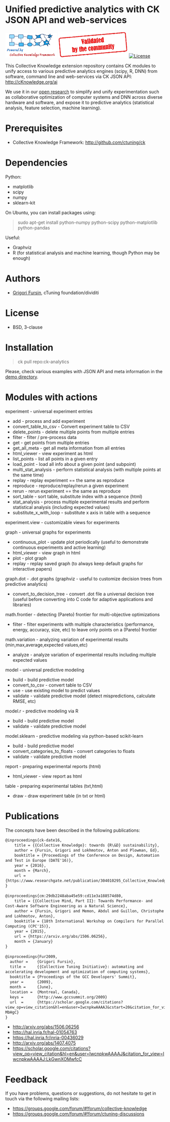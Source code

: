 Unified predictive analytics with CK JSON API and web-services
==============================================================

[![logo](https://github.com/ctuning/ck-guide-images/blob/master/logo-powered-by-ck.png)](http://cKnowledge.org)
[![logo](https://github.com/ctuning/ck-guide-images/blob/master/logo-validated-by-the-community-simple.png)](http://cTuning.org)
[![License](https://img.shields.io/badge/License-BSD%203--Clause-blue.svg)](https://opensource.org/licenses/BSD-3-Clause)

This Collective Knowledge extension repository contains CK modules 
to unify access to various predictive analytics engines (scipy, R, DNN) 
from software, command line and web-services via CK JSON API: http://cKnowledge.org/ai

We use it in our [open research](https://github.com/ctuning/ck/wiki/Enabling-open-science) 
to simplify and unify experimentation such as collaborative optimization of computer systems
and DNN across diverse hardware and software, and expose it to predictive analytics
(statistical analysis, feature selection, machine learning).

Prerequisites
=============
* Collective Knowledge Framework: http://github.com/ctuning/ck

Dependencies
============

Python:
* matplotlib
* scipy
* numpy
* sklearn-kit

On Ubuntu, you can install packages using:
> sudo apt-get install python-numpy python-scipy python-matplotlib python-pandas

Useful:

* Graphviz
* R (for statistical analysis and machine learning, though Python may be enough)

Authors
=======

* [Grigori Fursin](http://fursin.net/research.html), cTuning foundation/dividiti

License
=======
* BSD, 3-clause

Installation
============

> ck pull repo:ck-analytics

Please, check various examples with JSON API and meta information 
in the [demo directory](https://github.com/ctuning/ck-analytics/tree/master/demo).

Modules with actions
====================

experiment - universal experiment entries

  * add - process and add experiment
  * convert_table_to_csv - Convert experiment table to CSV
  * delete_points - delete multiple points from multiple entries
  * filter - filter / pre-process data
  * get - get points from multiple entries
  * get_all_meta - get all meta information from all entries
  * html_viewer - view experiment as html
  * list_points - list all points in a given entry
  * load_point - load all info about a given point (and subpoint)
  * multi_stat_analysis - perform statistical analysis (with multiple points at the same time)
  * replay - replay experiment == the same as reproduce
  * reproduce - reproduce/replay/rerun a given experiment
  * rerun - rerun experiment == the same as reproduce
  * sort_table - sort table, substitute index with a sequence (html)
  * stat_analysis - process multiple experimental results and perform statistical analysis (including expected values)
  * substitute_x_with_loop - substitute x axis in table with a sequence

experiment.view - customizable views for experiments

graph - universal graphs for experiments

  * continuous_plot - update plot periodically (useful to demonstrate continuous experiments and active learning)
  * html_viewer - view graph in html
  * plot - plot graph
  * replay - replay saved graph (to always keep default graphs for interactive papers)

graph.dot - .dot graphs (graphviz - useful to customize decision trees from predictive analytics)

  * convert_to_decision_tree - convert .dot file a universal decision tree (useful before converting into C code for adaptive applications and libraries)

math.frontier - detecting (Pareto) frontier for multi-objective optimizations

  * filter - filter experiments with multiple characteristics (performance, energy, accuracy, size, etc) to leave only points on a (Pareto) frontier

math.variation - analyzing variation of experimental results (min,max,average,expected values,etc)

  * analyze - analyze variation of experimental results including multiple expected values

model - universal predictive modeling

  * build - build predictive model
  * convert_to_csv - convert table to CSV
  * use - use existing model to predict values
  * validate - validate predictive model (detect mispredictions, calculate RMSE, etc)

model.r - predictive modeling via R

  * build - build predictive model
  * validate - validate predictive model

model.sklearn - predictive modeling via python-based scikit-learn

  * build - build predictive model
  * convert_categories_to_floats - convert categories to floats
  * validate - validate predictive model

report - preparing experimental reports (html)

  * html_viewer - view report as html

table - preparing experimental tables (txt,html)

  * draw - draw experiment table (in txt or html)

Publications
============

The concepts have been described in the following publications:

```
@inproceedings{ck-date16,
    title = {{Collective Knowledge}: towards {R\&D} sustainability},
    author = {Fursin, Grigori and Lokhmotov, Anton and Plowman, Ed},
    booktitle = {Proceedings of the Conference on Design, Automation and Test in Europe (DATE'16)},
    year = {2016},
    month = {March},
    url = {https://www.researchgate.net/publication/304010295_Collective_Knowledge_Towards_RD_Sustainability}
}

@inproceedings{cm:29db2248aba45e59:cd11e3a188574d80,
    title = {{Collective Mind, Part II}: Towards Performance- and Cost-Aware Software Engineering as a Natural Science},
    author = {Fursin, Grigori and Memon, Abdul and Guillon, Christophe and Lokhmotov, Anton},
    booktitle = {18th International Workshop on Compilers for Parallel Computing (CPC'15)},
    year = {2015},
    url = {https://arxiv.org/abs/1506.06256},
    month = {January}
}

@inproceedings{Fur2009,
  author =    {Grigori Fursin},
  title =     {{Collective Tuning Initiative}: automating and accelerating development and optimization of computing systems},
  booktitle = {Proceedings of the GCC Developers' Summit},
  year =      {2009},
  month =     {June},
  location =  {Montreal, Canada},
  keys =      {http://www.gccsummit.org/2009}
  url  =      {https://scholar.google.com/citations?view_op=view_citation&hl=en&user=IwcnpkwAAAAJ&cstart=20&citation_for_view=IwcnpkwAAAAJ:8k81kl-MbHgC}
}
```

* http://arxiv.org/abs/1506.06256
* http://hal.inria.fr/hal-01054763
* https://hal.inria.fr/inria-00436029
* http://arxiv.org/abs/1407.4075
* https://scholar.google.com/citations?view_op=view_citation&hl=en&user=IwcnpkwAAAAJ&citation_for_view=IwcnpkwAAAAJ:LkGwnXOMwfcC

Feedback
========

If you have problems, questions or suggestions, do not hesitate to get in touch
via the following mailing lists:
* https://groups.google.com/forum/#!forum/collective-knowledge
* https://groups.google.com/forum/#!forum/ctuning-discussions
